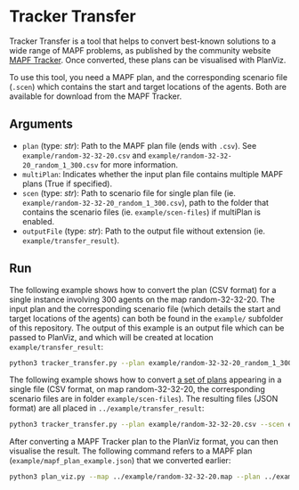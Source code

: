# Tracker Transfer
Tracker Transfer is a tool that helps to convert best-known solutions to a wide range of MAPF problems, as published by the community website [MAPF Tracker](http://tracker.pathfinding.ai/). Once converted, these plans can be visualised with PlanViz. 

To use this tool, you need a MAPF plan, and the corresponding scenario file (`.scen`) which contains the start and target locations of the agents. Both are available for download from the MAPF Tracker.

## Arguments
- `plan` (type: *str*): Path to the MAPF plan file (ends with `.csv`). See `example/random-32-32-20.csv` and `example/random-32-32-20_random_1_300.csv` for more information.
- `multiPlan`: Indicates whether the input plan file contains multiple MAPF plans (True if specified).
- `scen` (type: *str*): Path to scenario file for single plan file (ie. `example/random-32-32-20_random_1_300.csv`), path to the folder that contains the scenario files (ie. `example/scen-files`) if multiPlan is enabled.
- `outputFile` (type: *str*): Path to the output file without extension (ie. `example/transfer_result`).

## Run
The following example shows how to convert the plan (CSV format) for a single instance involving 300 agents on the map random-32-32-20. The input plan and the corresponding scenario file (which details the start and target locations of the agents) can both be found in the `example/` subfolder of this repository. The output of this example is an output file which can be passed to PlanViz, and which will be created at location `example/transfer_result`: 
```bash
python3 tracker_transfer.py --plan example/random-32-32-20_random_1_300.csv --scen example/random-32-32-20-random-1.scen --outputFile example/transfer_result
```

The following example shows how to convert [a set of plans](http://tracker.pathfinding.ai/results/) appearing in a single file (CSV format, on map random-32-32-20, the corresponding scenario files are in folder `example/scen-files`). The resulting files (JSON format) are all placed in `../example/transfer_result`:
```bash
python3 tracker_transfer.py --plan example/random-32-32-20.csv --scen example/scen-files --outputFile example/transfer_result --multiPlan
```

After converting a MAPF Tracker plan to the PlanViz format, you can then visualise the result. The following command refers to a MAPF plan (`example/mapf_plan_example.json`) that we converted earlier:
```bash
python3 plan_viz.py --map ../example/random-32-32-20.map --plan ../example/mapf_plan_example.json --grid --aid --static --ca
```
